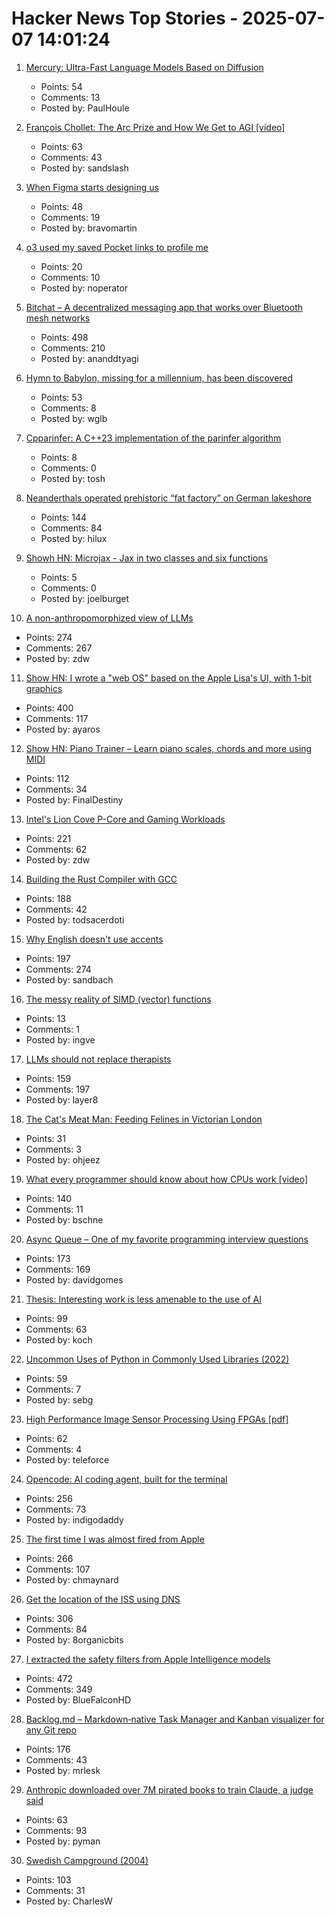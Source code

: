 # Hacker News Top Stories - 2025-07-07 14:01:24

1. [Mercury: Ultra-Fast Language Models Based on Diffusion](https://arxiv.org/abs/2506.17298)
   - Points: 54
   - Comments: 13
   - Posted by: PaulHoule

2. [François Chollet: The Arc Prize and How We Get to AGI [video]](https://www.youtube.com/watch?v=5QcCeSsNRks)
   - Points: 63
   - Comments: 43
   - Posted by: sandslash

3. [When Figma starts designing us](https://designsystems.international/ideas/when-figma-starts-designing-us/)
   - Points: 48
   - Comments: 19
   - Posted by: bravomartin

4. [o3 used my saved Pocket links to profile me](https://noperator.dev/posts/o3-pocket-profile/)
   - Points: 20
   - Comments: 10
   - Posted by: noperator

5. [Bitchat – A decentralized messaging app that works over Bluetooth mesh networks](https://github.com/jackjackbits/bitchat)
   - Points: 498
   - Comments: 210
   - Posted by: ananddtyagi

6. [Hymn to Babylon, missing for a millennium, has been discovered](https://phys.org/news/2025-07-hymn-babylon-millennium.html)
   - Points: 53
   - Comments: 8
   - Posted by: wglb

7. [Cpparinfer: A C++23 implementation of the parinfer algorithm](https://gitlab.com/w0utert/cpparinfer)
   - Points: 8
   - Comments: 0
   - Posted by: tosh

8. [Neanderthals operated prehistoric “fat factory” on German lakeshore](https://archaeologymag.com/2025/07/neanderthals-operated-fat-factory-125000-years-ago/)
   - Points: 144
   - Comments: 84
   - Posted by: hilux

9. [Showh HN: Microjax - Jax in two classes and six functions](https://github.com/joelburget/microjax)
   - Points: 5
   - Comments: 0
   - Posted by: joelburget

10. [A non-anthropomorphized view of LLMs](http://addxorrol.blogspot.com/2025/07/a-non-anthropomorphized-view-of-llms.html)
   - Points: 274
   - Comments: 267
   - Posted by: zdw

11. [Show HN: I wrote a "web OS" based on the Apple Lisa's UI, with 1-bit graphics](https://alpha.lisagui.com/)
   - Points: 400
   - Comments: 117
   - Posted by: ayaros

12. [Show HN: Piano Trainer – Learn piano scales, chords and more using MIDI](https://github.com/ZaneH/piano-trainer)
   - Points: 112
   - Comments: 34
   - Posted by: FinalDestiny

13. [Intel's Lion Cove P-Core and Gaming Workloads](https://chipsandcheese.com/p/intels-lion-cove-p-core-and-gaming)
   - Points: 221
   - Comments: 62
   - Posted by: zdw

14. [Building the Rust Compiler with GCC](https://fractalfir.github.io/generated_html/cg_gcc_bootstrap.html)
   - Points: 188
   - Comments: 42
   - Posted by: todsacerdoti

15. [Why English doesn't use accents](https://www.deadlanguagesociety.com/p/why-english-doesnt-use-accents)
   - Points: 197
   - Comments: 274
   - Posted by: sandbach

16. [The messy reality of SIMD (vector) functions](https://johnnysswlab.com/the-messy-reality-of-simd-vector-functions/)
   - Points: 13
   - Comments: 1
   - Posted by: ingve

17. [LLMs should not replace therapists](https://arxiv.org/abs/2504.18412)
   - Points: 159
   - Comments: 197
   - Posted by: layer8

18. [The Cat's Meat Man: Feeding Felines in Victorian London](https://publicdomainreview.org/essay/the-cats-meat-man/)
   - Points: 31
   - Comments: 3
   - Posted by: ohjeez

19. [What every programmer should know about how CPUs work [video]](https://www.youtube.com/watch?v=-HNpim5x-IE)
   - Points: 140
   - Comments: 11
   - Posted by: bschne

20. [Async Queue – One of my favorite programming interview questions](https://davidgomes.com/async-queue-interview-ai/)
   - Points: 173
   - Comments: 169
   - Posted by: davidgomes

21. [Thesis: Interesting work is less amenable to the use of AI](https://remark.ing/rob/rob/Thesis-interesting-work-ie)
   - Points: 99
   - Comments: 63
   - Posted by: koch

22. [Uncommon Uses of Python in Commonly Used Libraries (2022)](https://eugeneyan.com/writing/uncommon-python/)
   - Points: 59
   - Comments: 7
   - Posted by: sebg

23. [High Performance Image Sensor Processing Using FPGAs [pdf]](https://oda.uni-obuda.hu/bitstream/handle/20.500.14044/10350/Gabor_S_Becker_ertekezes.pdf)
   - Points: 62
   - Comments: 4
   - Posted by: teleforce

24. [Opencode: AI coding agent, built for the terminal](https://github.com/sst/opencode)
   - Points: 256
   - Comments: 73
   - Posted by: indigodaddy

25. [The first time I was almost fired from Apple](https://www.engineersneedart.com/blog/almostfired/almostfired.html)
   - Points: 266
   - Comments: 107
   - Posted by: chmaynard

26. [Get the location of the ISS using DNS](https://shkspr.mobi/blog/2025/07/get-the-location-of-the-iss-using-dns/)
   - Points: 306
   - Comments: 84
   - Posted by: 8organicbits

27. [I extracted the safety filters from Apple Intelligence models](https://github.com/BlueFalconHD/apple_generative_model_safety_decrypted)
   - Points: 472
   - Comments: 349
   - Posted by: BlueFalconHD

28. [Backlog.md – Markdown‑native Task Manager and Kanban visualizer for any Git repo](https://github.com/MrLesk/Backlog.md)
   - Points: 176
   - Comments: 43
   - Posted by: mrlesk

29. [Anthropic downloaded over 7M pirated books to train Claude, a judge said](https://www.businessinsider.com/anthropic-cut-pirated-millions-used-books-train-claude-copyright-2025-6)
   - Points: 63
   - Comments: 93
   - Posted by: pyman

30. [Swedish Campground (2004)](https://www.folklore.org/Swedish_Campground.html)
   - Points: 103
   - Comments: 31
   - Posted by: CharlesW

